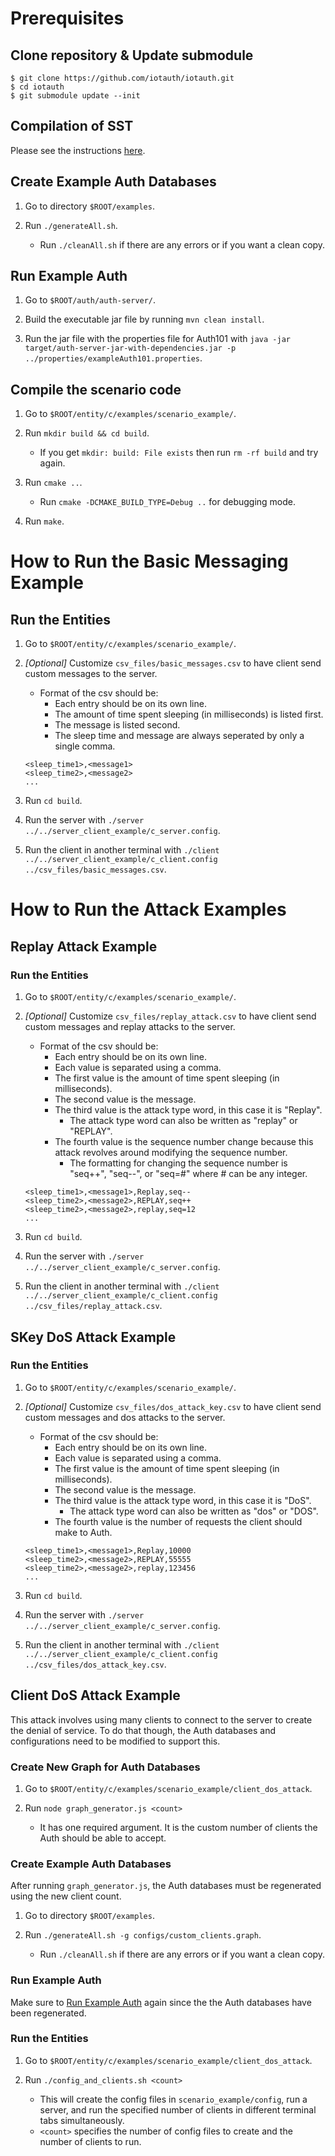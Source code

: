 # Prerequisites

## Clone repository & Update submodule
```
$ git clone https://github.com/iotauth/iotauth.git
$ cd iotauth
$ git submodule update --init
```

## Compilation of SST 
Please see the instructions [here](https://github.com/iotauth/sst-c-api?tab=readme-ov-file#compile).

## Create Example Auth Databases

1. Go to directory `$ROOT/examples`.

2. Run `./generateAll.sh`.
    - Run `./cleanAll.sh` if there are any errors or if you want a clean copy.

## Run Example Auth

1. Go to `$ROOT/auth/auth-server/`.

2. Build the executable jar file by running `mvn clean install`.

3. Run the jar file with the properties file for Auth101 with `java -jar target/auth-server-jar-with-dependencies.jar -p ../properties/exampleAuth101.properties`.

## Compile the scenario code

1. Go to `$ROOT/entity/c/examples/scenario_example/`.

2. Run `mkdir build && cd build`.
    - If you get `mkdir: build: File exists` then run `rm -rf build` and try again.

3. Run `cmake ..`.
    - Run `cmake -DCMAKE_BUILD_TYPE=Debug ..` for debugging mode.

4. Run `make`.



# How to Run the Basic Messaging Example

## Run the Entities

1. Go to `$ROOT/entity/c/examples/scenario_example/`.

2. *[Optional]* Customize `csv_files/basic_messages.csv` to have client send custom messages to the server.
    - Format of the csv should be:
        - Each entry should be on its own line.
        - The amount of time spent sleeping (in milliseconds) is listed first.
        - The message is listed second.
        - The sleep time and message are always seperated by only a single comma.
    ```
    <sleep_time1>,<message1>
    <sleep_time2>,<message2>
    ...
    ```

3. Run `cd build`.

4. Run the server with `./server ../../server_client_example/c_server.config`.

5. Run the client in another terminal with `./client ../../server_client_example/c_client.config ../csv_files/basic_messages.csv`.



# How to Run the Attack Examples

## Replay Attack Example

### Run the Entities

1. Go to `$ROOT/entity/c/examples/scenario_example/`.

2. *[Optional]* Customize `csv_files/replay_attack.csv` to have client send custom messages and replay attacks to the server.
    - Format of the csv should be:
        - Each entry should be on its own line.
        - Each value is separated using a comma.
        - The first value is the amount of time spent sleeping (in milliseconds).
        - The second value is the message.
        - The third value is the attack type word, in this case it is "Replay".
            - The attack type word can also be written as "replay" or "REPLAY".
        - The fourth value is the sequence number change because this attack revolves around modifying the sequence number.
            - The formatting for changing the sequence number is "seq++", "seq--", or "seq=#" where # can be any integer.
    ```
    <sleep_time1>,<message1>,Replay,seq--
    <sleep_time2>,<message2>,REPLAY,seq++
    <sleep_time2>,<message2>,replay,seq=12
    ...
    ```

3. Run `cd build`.

4. Run the server with `./server ../../server_client_example/c_server.config`.

5. Run the client in another terminal with `./client ../../server_client_example/c_client.config ../csv_files/replay_attack.csv`.

## SKey DoS Attack Example

### Run the Entities

1. Go to `$ROOT/entity/c/examples/scenario_example/`.

2. *[Optional]* Customize `csv_files/dos_attack_key.csv` to have client send custom messages and dos attacks to the server.
    - Format of the csv should be:
        - Each entry should be on its own line.
        - Each value is separated using a comma.
        - The first value is the amount of time spent sleeping (in milliseconds).
        - The second value is the message.
        - The third value is the attack type word, in this case it is "DoS".
            - The attack type word can also be written as "dos" or "DOS".
        - The fourth value is the number of requests the client should make to Auth.
    ```
    <sleep_time1>,<message1>,Replay,10000
    <sleep_time2>,<message2>,REPLAY,55555
    <sleep_time2>,<message2>,replay,123456
    ...
    ```

3. Run `cd build`.

4. Run the server with `./server ../../server_client_example/c_server.config`.

5. Run the client in another terminal with `./client ../../server_client_example/c_client.config ../csv_files/dos_attack_key.csv`.

## Client DoS Attack Example
This attack involves using many clients to connect to the server to create the denial of service. To do that though, the Auth databases and configurations need to be modified to support this.

### Create New Graph for Auth Databases

1. Go to `$ROOT/entity/c/examples/scenario_example/client_dos_attack`.

2. Run `node graph_generator.js <count>`
    - It has one required argument. It is the custom number of clients the Auth should be able to accept.

### Create Example Auth Databases

After running `graph_generator.js`, the Auth databases must be regenerated using the new client count.

1. Go to directory `$ROOT/examples`.

2. Run `./generateAll.sh -g configs/custom_clients.graph`.
    - Run `./cleanAll.sh` if there are any errors or if you want a clean copy.

### Run Example Auth
Make sure to [Run Example Auth](##run-example-auth) again since the the Auth databases have been regenerated.

### Run the Entities

1. Go to `$ROOT/entity/c/examples/scenario_example/client_dos_attack`.

2. Run `./config_and_clients.sh <count>`
    - This will create the config files in `scenario_example/config`, run a server, and run the specified number of clients in different terminal tabs simultaneously.
    - `<count>` specifies the number of config files to create and the number of clients to run.
